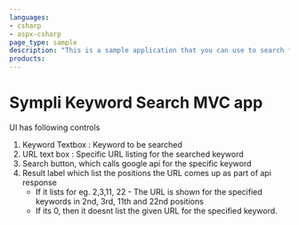 ```yaml
---
languages:
- csharp
- aspx-csharp
page_type: sample
description: "This is a sample application that you can use to search for a keyword and see positions of a specific URL list in googlesearch"
products:
---
```


# Sympli Keyword Search MVC app

UI has following controls
1. Keyword Textbox : Keyword to be searched
2. URL text box : Specific URL listing for the searched keyword
3. Search button, which calls google api for the specific keyword
4. Result label which list the positions the URL comes up as part of api response
	- If it lists for eg. 2,3,11, 22 - The URL is shown for the specified keywords in 2nd, 3rd, 11th and 22nd positions
	- If its 0, then it doesnt list the given URL for the specified keyword.
